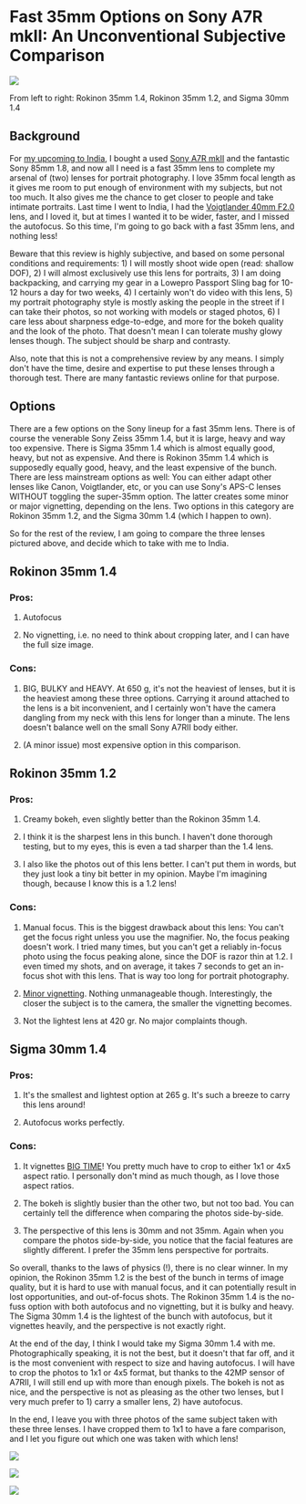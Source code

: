 # Fast 35mm Options on Sony A7R mkII: An Unconventional Subjective Comparison

![](https://blogger.googleusercontent.com/img/b/R29vZ2xl/AVvXsEjVotHkCqN-qGvs8OwrGq-RGKyq-EkNe_srOGucJuSgVkx7rtas5CRQggKmBZCatIYqlIMB3vI3VXxqU4Y2EEm2rAmKVUYIFuy6e-IxO_ofr14GVKNRg42unxaHGt8pGwZEAzTvXNYvuXbO/s640/IMG_4217.JPG)

From left to right: Rokinon 35mm 1.4, Rokinon 35mm 1.2, and Sigma 30mm 1.4


## Background

For [my upcoming to India](https://photopensieve.blogspot.com/2018/09/were-going-back-to-india.html), I bought a used [Sony A7R mkII](https://photopensieve.blogspot.com/2018/09/gear-update.html) and the fantastic Sony 85mm 1.8, and now all I need is a fast 35mm lens to complete my arsenal of (two) lenses for portrait photography. I love 35mm focal length as it gives me room to put enough of environment with my subjects, but not too much. It also gives me the chance to get closer to people and take intimate portraits. Last time I went to India, I had the [Voigtlander 40mm F2.0](https://www.flickr.com/photos/8413680@N08/sets/72157702187722144) lens, and I loved it, but at times I wanted it to be wider, faster, and I missed the autofocus. So this time, I'm going to go back with a fast 35mm lens, and nothing less!

Beware that this review is highly subjective, and based on some personal conditions and requirements: 1) I will mostly shoot wide open (read: shallow DOF), 2) I will almost exclusively use this lens for portraits, 3) I am doing backpacking, and carrying my gear in a Lowepro Passport Sling bag for 10-12 hours a day for two weeks, 4) I certainly won't do video with this lens, 5) my portrait photography style is mostly asking the people in the street if I can take their photos, so not working with models or staged photos, 6) I care less about sharpness edge-to-edge, and more for the bokeh quality and the look of the photo. That doesn't mean I can tolerate mushy glowy lenses though. The subject should be sharp and contrasty.

Also, note that this is not a comprehensive review by any means. I simply don't have the time, desire and expertise to put these lenses through a thorough test. There are many fantastic reviews online for that purpose.


## Options

There are a few options on the Sony lineup for a fast 35mm lens. There is of course the venerable Sony Zeiss 35mm 1.4, but it is large, heavy and way too expensive. There is Sigma 35mm 1.4 which is almost equally good, heavy, but not as expensive. And there is Rokinon 35mm 1.4 which is supposedly equally good, heavy, and the least expensive of the bunch. There are less mainstream options as well: You can either adapt other lenses like Canon, Voigtlander, etc, or you can use Sony's APS-C lenses WITHOUT toggling the super-35mm option. The latter creates some minor or major vignetting, depending on the lens. Two options in this category are Rokinon 35mm 1.2, and the Sigma 30mm 1.4 (which I happen to own). 

So for the rest of the review, I am going to compare the three lenses pictured above, and decide which to take with me to India.


## Rokinon 35mm 1.4

### Pros:

1. Autofocus

2. No vignetting, i.e. no need to think about cropping later, and I can have the full size image.

### Cons:

1. BIG, BULKY and HEAVY. At 650 g, it's not the heaviest of lenses, but it is the heaviest among these three options. Carrying it around attached to the lens is a bit inconvenient, and I certainly won't have the camera dangling from my neck with this lens for longer than a minute. The lens doesn't balance well on the small Sony A7RII body either.

2. (A minor issue) most expensive option in this comparison.



## Rokinon 35mm 1.2

### Pros:

1. Creamy bokeh, even slightly better than the Rokinon 35mm 1.4.

2. I think it is the sharpest lens in this bunch. I haven't done thorough testing, but to my eyes, this is even a tad sharper than the 1.4 lens.

3. I also like the photos out of this lens better. I can't put them in words, but they just look a tiny bit better in my opinion. Maybe I'm imagining though, because I know this is a 1.2 lens!

### Cons:

1. Manual focus. This is the biggest drawback about this lens: You can't get the focus right unless you use the magnifier. No, the focus peaking doesn't work. I tried many times, but you can't get a reliably in-focus photo using the focus peaking alone, since the DOF is razor thin at 1.2. I even timed my shots, and on average, it takes 7 seconds to get an in-focus shot with this lens. That is way too long for portrait photography.

2. [Minor vignetting](https://www.flickr.com/photos/simbon4o/sets/72157682052435930). Nothing unmanageable though. Interestingly, the closer the subject is to the camera, the smaller the vignetting becomes.

3. Not the lightest lens at 420 gr. No major complaints though.



## Sigma 30mm 1.4

### Pros:

1. It's the smallest and lightest option at 265 g. It's such a breeze to carry this lens around!

2. Autofocus works perfectly.

### Cons:

1. It vignettes [BIG TIME](https://www.youtube.com/watch?v=F5echPTFQxw\&vl)! You pretty much have to crop to either 1x1 or 4x5 aspect ratio. I personally don't mind as much though, as I love those aspect ratios.

2. The bokeh is slightly busier than the other two, but not too bad. You can certainly tell the difference when comparing the photos side-by-side.

3. The perspective of this lens is 30mm and not 35mm. Again when you compare the photos side-by-side, you notice that the facial features are slightly different. I prefer the 35mm lens perspective for portraits.

So overall, thanks to the laws of physics (!), there is no clear winner. In my opinion, the Rokinon 35mm 1.2 is the best of the bunch in terms of image quality, but it is hard to use with manual focus, and it can potentially result in lost opportunities, and out-of-focus shots. The Rokinon 35mm 1.4 is the no-fuss option with both autofocus and no vignetting, but it is bulky and heavy. The Sigma 30mm 1.4 is the lightest of the bunch with autofocus, but it vignettes heavily, and the perspective is not exactly right.

At the end of the day, I think I would take my Sigma 30mm 1.4 with me. Photographically speaking, it is not the best, but it doesn't that far off, and it is the most convenient with respect to size and having autofocus. I will have to crop the photos to 1x1 or 4x5 format, but thanks to the 42MP sensor of A7RII, I will still end up with more than enough pixels. The bokeh is not as nice, and the perspective is not as pleasing as the other two lenses, but I very much prefer to 1) carry a smaller lens, 2) have autofocus.

In the end, I leave you with three photos of the same subject taken with these three lenses. I have cropped them to 1x1 to have a fare comparison, and I let you figure out which one was taken with which lens!

![](https://blogger.googleusercontent.com/img/b/R29vZ2xl/AVvXsEidBbipAVnRzzQaVRY187R4HrbTPzvzkLJ2I9s3A-2GKYq0iA0Jr_yyQmg2I0wJRAl2xCk1JeXozyQNfCQqrg9qg5lVTBSUSNUc6Do5Jxq0TzHtavS8QWk7aDchdM2ihjipds8M2R-KeSDd/s640/DSC06508.jpg)

![](https://blogger.googleusercontent.com/img/b/R29vZ2xl/AVvXsEhVkegAGA_LTHPdNMqG7_xBN67t2CT5DwA3jMoEwcpjO_3j62LwIiXE0DmX7YyAPdqsIiKEOAb3qpFeV2GGkzLxjPSB7Zkot9jPvPs-gAs4J8KYUEpyURT1vqvQrC7LFCvH_J504LL5Peec/s640/DSC06509.jpg)

![](https://blogger.googleusercontent.com/img/b/R29vZ2xl/AVvXsEgYIkPEYarlo_L8U2-Fh_8lrKgvbpzIAy5TkaurMuVk-oikD0KVXDRXYp7rRM1nx3UdipOjikhDX4hXJNYyYuYuuffqCPCzMkmWUEZlLZ8On48-Ue1DiJ-SeVfBkjZ1itmlX-stDep49teh/s640/DSC06511.jpg)